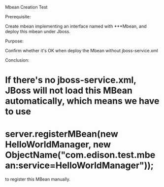 Mbean Creation Test

Prerequisite:

Create mbean implementing an interface named with ***Mbean, and deploy this mbean under Jboss.

Purpose:

Confirm whether it's OK when deploy the Mbean without jboss-service.xml

Conclusion:

If there's no jboss-service.xml, JBoss will not load this MBean automatically, which means we have to use
==============================================================================================================
server.registerMBean(new HelloWorldManager, new ObjectName("com.edison.test.mbean:service=HelloWorldManager"));
==============================================================================================================
to register this MBean manually.

